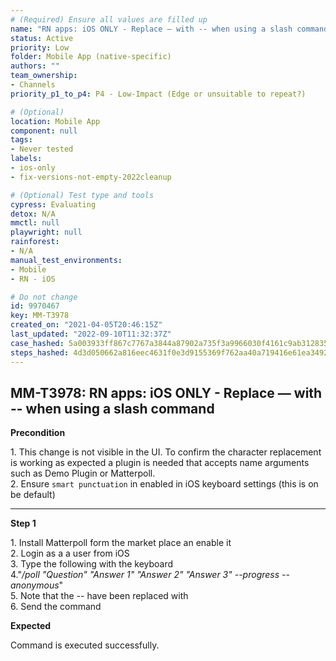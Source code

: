 ```yaml
---
# (Required) Ensure all values are filled up
name: "RN apps: iOS ONLY - Replace — with -- when using a slash command"
status: Active
priority: Low
folder: Mobile App (native-specific)
authors: ""
team_ownership: 
- Channels
priority_p1_to_p4: P4 - Low-Impact (Edge or unsuitable to repeat?)

# (Optional)
location: Mobile App
component: null
tags: 
- Never tested
labels: 
- ios-only
- fix-versions-not-empty-2022cleanup

# (Optional) Test type and tools
cypress: Evaluating
detox: N/A
mmctl: null
playwright: null
rainforest: 
- N/A
manual_test_environments: 
- Mobile
- RN - iOS

# Do not change
id: 9970467
key: MM-T3978
created_on: "2021-04-05T20:46:15Z"
last_updated: "2022-09-10T11:32:37Z"
case_hashed: 5a003933ff867c7767a3844a87902a735f3a9966030f4161c9ab312835fcb2c8529af8e53febc20d3f1777981476a00c
steps_hashed: 4d3d050662a816eec4631f0e3d9155369f762aa40a719416e61ea349299e431837a97882b3907a5dc3f558d0633dc32a
---
```


<!-- (Auto-generated) Based on frontmatter's "key" and "name" -->

## MM-T3978: RN apps: iOS ONLY - Replace — with -- when using a slash command

**Precondition**

1\. This change is not visible in the UI. To confirm the character replacement is working as expected a plugin is needed that accepts name arguments such as Demo Plugin or Matterpoll.\
2\. Ensure `smart punctuation` in enabled in iOS keyboard settings (this is on be default)

---

**Step 1**

1\. Install Matterpoll form the market place an enable it\
2\. Login as a a user from iOS\
3\. Type the following with the keyboard\
4."_/poll "Question" "Answer 1" "Answer 2" "Answer 3" --progress --anonymous_"\
5\. Note that the -- have been replaced with\
6\. Send the command

**Expected**

Command is executed successfully.
